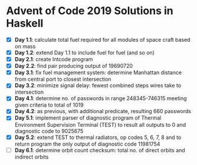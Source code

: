 # Advent of Code 2019 Solutions in Haskell

- [x] **Day 1.1**: calculate total fuel required for all modules of space craft based on mass
- [x] **Day 1.2**: extend Day 1.1 to include fuel for fuel (and so on)
- [x] **Day 2.1**: create Intcode program
- [x] **Day 2.2**: find pair producing output of 19690720
- [x] **Day 3.1**: fix fuel management system: determine Manhattan distance from central port to closest intersection
- [x] **Day 3.2**: minimize signal delay: fewest combined steps wires take to intersection
- [x] **Day 4.1**: determine no. of passwords in range 248345-746315 meeting given criteria to total of 1019
- [x] **Day 4.2**: as previous, with additional predicate, resulting 660 passwords
- [x] **Day 5.1**: implement parser of diagnostic program of Thermal Environment Supervision Terminal (TEST) to result all outputs to 0 and diagnostic code to 9025675
- [x] **Day 5.2**: extend TEST to thermal radiators, op codes 5, 6, 7, 8 and to return program the only output of diagnostic code 11981754
- [ ] **Day 6.1**: determine orbit count checksum: total no. of direct orbits and indirect orbits
